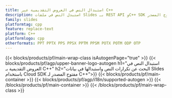 ```yaml
---
title: استبدال النص في العروض التقديمية عبر C++
description: استبدل النص في ملفات Slides بـ REST API وC++ SDK مفتوح المصدر
family: slides
platformtag: cpp
feature: replace-text
platform: C++
platformlogo: cpp
otherformats: PPT PPTX PPS PPSX PPTM PPSM POTX POTM ODP OTP
---
```


{{< blocks/products/pf/main-wrap-class isAutogenPage="true" >}}
{{< blocks/products/pf/agp/upper-banner-logo-autogen h1="استبدال النص في العروض التقديمية بـ C++" h2="البحث عن تكرارات النص واستبدالها في بيانات Slides باستخدام Cloud SDK مفتوح المصدر لـ C++">}}
{{< blocks/products/pf/main-container >}}
{{< blocks/products/pf/agp/i18n/supported-autogen >}}
{{< /blocks/products/pf/main-container >}}
{{< /blocks/products/pf/main-wrap-class >}}
